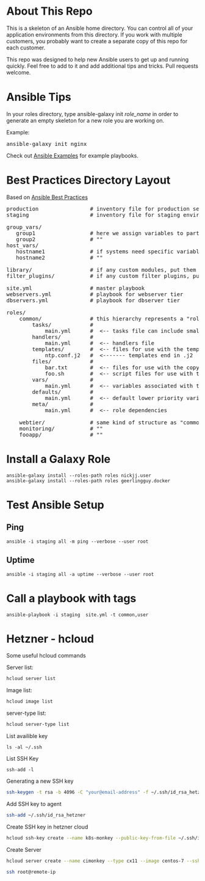 # About This Repo #
This is a skeleton of an Ansible home directory. You can control all of your application environments from this directory. If you work with multiple customers, you probably want to create a separate copy of this repo for each customer.

This repo was designed to help new Ansible users to get up and running quickly. Feel free to add to it and add additional tips and tricks. Pull requests welcome.

# Ansible Tips #
In your roles directory, type ansible-galaxy init <em>role_name</em> in order to generate an empty skeleton for a new role you are working on.

Example:
<pre>
ansible-galaxy init nginx
</pre>

Check out [Ansible Examples](https://github.com/ansible/ansible-examples) for example playbooks.

# Best Practices Directory Layout #

Based on [Ansible Best Practices](https://docs.ansible.com/ansible/playbooks_best_practices.html#directory-layout)

<pre>
production                # inventory file for production servers
staging                   # inventory file for staging environment

group_vars/
   group1                 # here we assign variables to particular groups
   group2                 # ""
host_vars/
   hostname1              # if systems need specific variables, put them here
   hostname2              # ""

library/                  # if any custom modules, put them here (optional)
filter_plugins/           # if any custom filter plugins, put them here (optional)

site.yml                  # master playbook
webservers.yml            # playbook for webserver tier
dbservers.yml             # playbook for dbserver tier

roles/
    common/               # this hierarchy represents a "role"
        tasks/            #
            main.yml      #  <-- tasks file can include smaller files if warranted
        handlers/         #
            main.yml      #  <-- handlers file
        templates/        #  <-- files for use with the template resource
            ntp.conf.j2   #  <------- templates end in .j2
        files/            #
            bar.txt       #  <-- files for use with the copy resource
            foo.sh        #  <-- script files for use with the script resource
        vars/             #
            main.yml      #  <-- variables associated with this role
        defaults/         #
            main.yml      #  <-- default lower priority variables for this role
        meta/             #
            main.yml      #  <-- role dependencies

    webtier/              # same kind of structure as "common" was above, done for the webtier role
    monitoring/           # ""
    fooapp/               # ""
</pre>

# Install a Galaxy Role
```
ansible-galaxy install --roles-path roles nickjj.user
ansible-galaxy install --roles-path roles geerlingguy.docker
```

# Test Ansible Setup

## Ping
```
ansible -i staging all -m ping --verbose --user root
```

## Uptime
```
ansible -i staging all -a uptime --verbose --user root
```

# Call a playbook with tags
```
ansible-playbook -i staging  site.yml -t common,user
```



# Hetzner - hcloud #

Some useful hcloud  commands

Server list: 
```bash
hcloud server list
```

Image list:
```bash
hcloud image list
```

server-type list:
```bash
hcloud server-type list
```

List availible key
```
ls -al ~/.ssh
```

List SSH Key
```
ssh-add -l
```

Generating a new SSH key
```bash
ssh-keygen -t rsa -b 4096 -C "your@email-address" -f ~/.ssh/id_rsa_hetzner
```

Add SSH key to agent 
```bash
ssh-add ~/.ssh/id_rsa_hetzner
```

Create SSH key in hetzner cloud
```bash
hcloud ssh-key create --name k8s-monkey --public-key-from-file ~/.ssh/id_rsa_hetzner.pub
```

Create Server
```bash
hcloud server create --name cimonkey --type cx11 --image centos-7 --ssh-key k8s-monkey
```


```bash
ssh root@remote-ip
```



